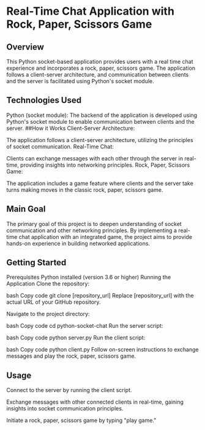 # Real-Time Chat Application with Rock, Paper, Scissors Game
## Overview
This Python socket-based application provides users with a real time chat experience and incorporates a rock, paper, scissors game. The application follows a client-server architecture, and communication between clients and the server is facilitated using Python's socket module.

## Technologies Used
Python (socket module):
The backend of the application is developed using Python's socket module to enable communication between clients and the server.
##How it Works
Client-Server Architecture:

The application follows a client-server architecture, utilizing the principles of socket communication.
Real-Time Chat:

Clients can exchange messages with each other through the server in real-time, providing insights into networking principles.
Rock, Paper, Scissors Game:

The application includes a game feature where clients and the server take turns making moves in the classic rock, paper, scissors game.

## Main Goal
The primary goal of this project is to deepen understanding of socket communication and other networking principles. By implementing a real-time chat application with an integrated game, the project aims to provide hands-on experience in building networked applications.

## Getting Started
Prerequisites
Python installed (version 3.6 or higher)
Running the Application
Clone the repository:

bash
Copy code
git clone [repository_url]
Replace [repository_url] with the actual URL of your GitHub repository.

Navigate to the project directory:

bash
Copy code
cd python-socket-chat
Run the server script:

bash
Copy code
python server.py
Run the client script:

bash
Copy code
python client.py
Follow on-screen instructions to exchange messages and play the rock, paper, scissors game.

## Usage
Connect to the server by running the client script.

Exchange messages with other connected clients in real-time, gaining insights into socket communication principles.

Initiate a rock, paper, scissors game by typing "play game."
